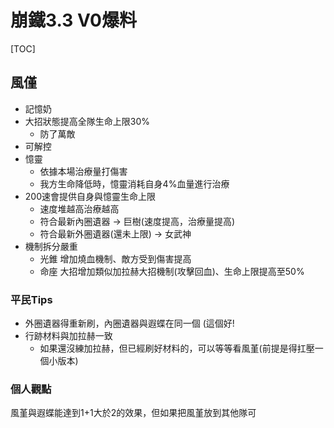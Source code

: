 # 崩鐵3.3 V0爆料
[TOC]
## 風僅
- 記憶奶
- 大招狀態提高全隊生命上限30%
	- 防了萬敵
- 可解控
- 憶靈
	- 依據本場治療量打傷害
	- 我方生命降低時，憶靈消耗自身4%血量進行治療
- 200速會提供自身與憶靈生命上限
	- 速度堆越高治療越高
	- 符合最新內圈遺器 -> 巨樹(速度提高，治療量提高)
	- 符合最新外圈遺器(還未上限) -> 女武神
- 機制拆分嚴重
	- 光錐 增加燒血機制、敵方受到傷害提高
	- 命座 大招增加類似加拉赫大招機制(攻擊回血)、生命上限提高至50%
### 平民Tips
- 外圈遺器得重新刷，內圈遺器與遐蝶在同一個 (這個好!
- 行跡材料與加拉赫一致
	- 如果還沒練加拉赫，但已經刷好材料的，可以等等看風堇(前提是得扛壓一個小版本)

### 個人觀點
風堇與遐蝶能達到1+1大於2的效果，但如果把風堇放到其他隊可
<!--stackedit_data:
eyJoaXN0b3J5IjpbLTE5MDUxNDE0MjRdfQ==
-->